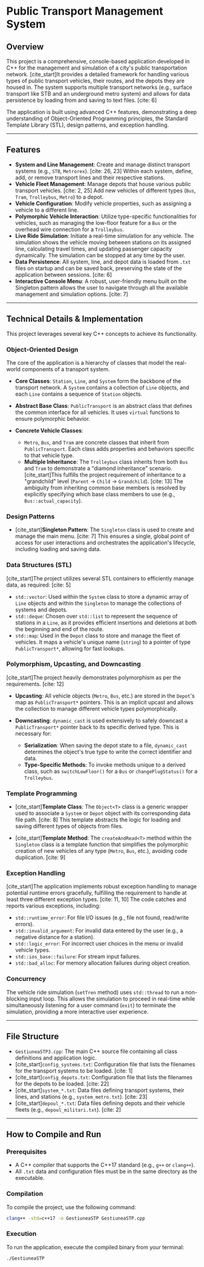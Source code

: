 # Public Transport Management System

## Overview

This project is a comprehensive, console-based application developed in C++ for the management and simulation of a city's public transportation network. [cite_start]It provides a detailed framework for handling various types of public transport vehicles, their routes, and the depots they are housed in. The system supports multiple transport networks (e.g., surface transport like STB and an underground metro system) and allows for data persistence by loading from and saving to text files. [cite: 6]

The application is built using advanced C++ features, demonstrating a deep understanding of Object-Oriented Programming principles, the Standard Template Library (STL), design patterns, and exception handling.

---

## Features

- **System and Line Management**: Create and manage distinct transport systems (e.g., `STB`, `Metrorex`). [cite: 26, 23] Within each system, define, add, or remove transport lines and their respective stations.
- **Vehicle Fleet Management**: Manage depots that house various public transport vehicles. [cite: 2, 25] Add new vehicles of different types (`Bus`, `Tram`, `Trolleybus`, `Metro`) to a depot.
- **Vehicle Configuration**: Modify vehicle properties, such as assigning a vehicle to a different line.
- **Polymorphic Vehicle Interaction**: Utilize type-specific functionalities for vehicles, such as managing the low-floor feature for a `Bus` or the overhead wire connection for a `Trolleybus`.
- **Live Ride Simulation**: Initiate a real-time simulation for any vehicle. The simulation shows the vehicle moving between stations on its assigned line, calculating travel times, and updating passenger capacity dynamically. The simulation can be stopped at any time by the user.
- **Data Persistence**: All system, line, and depot data is loaded from `.txt` files on startup and can be saved back, preserving the state of the application between sessions. [cite: 6]
- **Interactive Console Menu**: A robust, user-friendly menu built on the Singleton pattern allows the user to navigate through all the available management and simulation options. [cite: 7]

---

## Technical Details & Implementation

This project leverages several key C++ concepts to achieve its functionality.

### Object-Oriented Design

The core of the application is a hierarchy of classes that model the real-world components of a transport system.

- **Core Classes**: `Station`, `Line`, and `System` form the backbone of the transport network. A `System` contains a collection of `Line` objects, and each `Line` contains a sequence of `Station` objects.

- **Abstract Base Class**: `PublicTransport` is an abstract class that defines the common interface for all vehicles. It uses `virtual` functions to ensure polymorphic behavior.

- **Concrete Vehicle Classes**:
    - `Metro`, `Bus`, and `Tram` are concrete classes that inherit from `PublicTransport`. Each class adds properties and behaviors specific to that vehicle type.
    - **Multiple Inheritance**: The `Trolleybus` class inherits from both `Bus` and `Tram` to demonstrate a "diamond inheritance" scenario. [cite_start]This fulfills the project requirement of inheritance to a "grandchild" level (`Parent` -> `Child` -> `Grandchild`). [cite: 13] The ambiguity from inheriting common base members is resolved by explicitly specifying which base class members to use (e.g., `Bus::actual_capacity`).

### Design Patterns

- [cite_start]**Singleton Pattern**: The `Singleton` class is used to create and manage the main menu. [cite: 7] This ensures a single, global point of access for user interactions and orchestrates the application's lifecycle, including loading and saving data.

### Data Structures (STL)

[cite_start]The project utilizes several STL containers to efficiently manage data, as required: [cite: 5]
- `std::vector`: Used within the `System` class to store a dynamic array of `Line` objects and within the `Singleton` to manage the collections of systems and depots.
- `std::deque`: Chosen over `std::list` to represent the sequence of stations in a `Line`, as it provides efficient insertions and deletions at both the beginning and end of the route.
- `std::map`: Used in the `Depot` class to store and manage the fleet of vehicles. It maps a vehicle's unique name (`string`) to a pointer of type `PublicTransport*`, allowing for fast lookups.

### Polymorphism, Upcasting, and Downcasting

[cite_start]The project heavily demonstrates polymorphism as per the requirements. [cite: 12]

- **Upcasting**: All vehicle objects (`Metro`, `Bus`, etc.) are stored in the `Depot`'s map as `PublicTransport*` pointers. This is an implicit upcast and allows the collection to manage different vehicle types polymorphically.

- **Downcasting**: `dynamic_cast` is used extensively to safely downcast a `PublicTransport*` pointer back to its specific derived type. This is necessary for:
    - **Serialization**: When saving the depot state to a file, `dynamic_cast` determines the object's true type to write the correct identifier and data.
    - **Type-Specific Methods**: To invoke methods unique to a derived class, such as `switchLowFloor()` for a `Bus` or `changePlugStatus()` for a `Trolleybus`.

### Template Programming

- [cite_start]**Template Class**: The `Object<T>` class is a generic wrapper used to associate a `System` or `Depot` object with its corresponding data file path. [cite: 8] This template abstracts the logic for loading and saving different types of objects from files.

- [cite_start]**Template Method**: The `createAndRead<T>` method within the `Singleton` class is a template function that simplifies the polymorphic creation of new vehicles of any type (`Metro`, `Bus`, etc.), avoiding code duplication. [cite: 9]

### Exception Handling

[cite_start]The application implements robust exception handling to manage potential runtime errors gracefully, fulfilling the requirement to handle at least three different exception types. [cite: 11, 10] The code catches and reports various exceptions, including:
- `std::runtime_error`: For file I/O issues (e.g., file not found, read/write errors).
- `std::invalid_argument`: For invalid data entered by the user (e.g., a negative distance for a station).
- `std::logic_error`: For incorrect user choices in the menu or invalid vehicle types.
- `std::ios_base::failure`: For stream input failures.
- `std::bad_alloc`: For memory allocation failures during object creation.

### Concurrency

The vehicle ride simulation (`setTren` method) uses `std::thread` to run a non-blocking input loop. This allows the simulation to proceed in real-time while simultaneously listening for a user command (`exit`) to terminate the simulation, providing a more interactive user experience.

---

## File Structure

- `GestiuneaSTP3.cpp`: The main C++ source file containing all class definitions and application logic.
- [cite_start]`config_systems.txt`: Configuration file that lists the filenames for the transport systems to be loaded. [cite: 1]
- [cite_start]`config_depots.txt`: Configuration file that lists the filenames for the depots to be loaded. [cite: 22]
- [cite_start]`system_*.txt`: Data files defining transport systems, their lines, and stations (e.g., `system_metro.txt`). [cite: 23]
- [cite_start]`depoul_*.txt`: Data files defining depots and their vehicle fleets (e.g., `depoul_militari.txt`). [cite: 2]

---

## How to Compile and Run

### Prerequisites

- A C++ compiler that supports the C++17 standard (e.g., `g++` or `clang++`).
- All `.txt` data and configuration files must be in the same directory as the executable.

### Compilation

To compile the project, use the following command:

```sh
clang++ -std=c++17 -o GestiuneaSTP GestiuneaSTP.cpp
```

### Execution

To run the application, execute the compiled binary from your terminal:

```sh
./GestiuneaSTP
```
